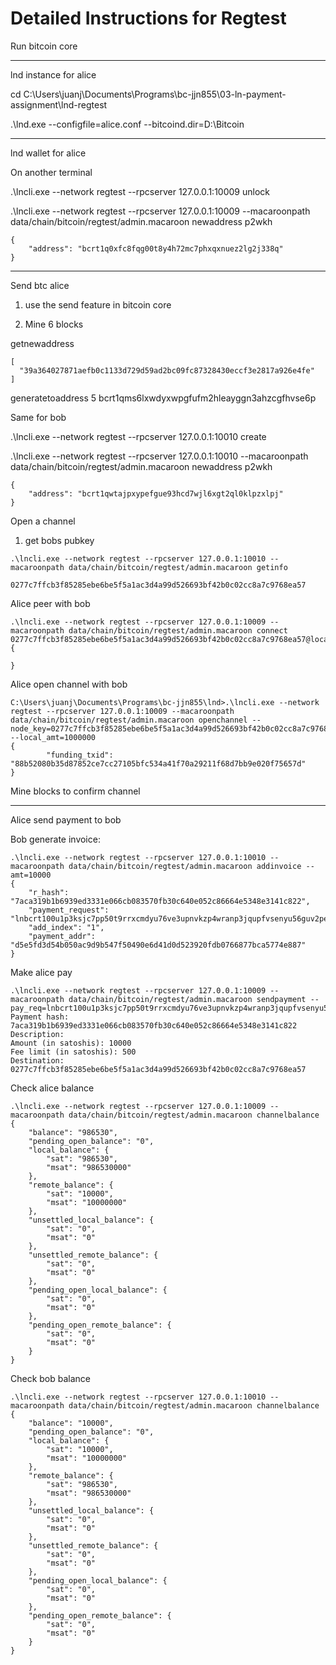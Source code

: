 # Detailed Instructions for Regtest

Run bitcoin core

---
lnd instance for alice

cd C:\Users\juanj\Documents\Programs\bc-jjn855\03-ln-payment-assignment\lnd-regtest

.\lnd.exe --configfile=alice.conf --bitcoind.dir=D:\Bitcoin

---
lnd wallet for alice

On another terminal

.\lncli.exe --network regtest --rpcserver 127.0.0.1:10009 unlock

.\lncli.exe --network regtest --rpcserver 127.0.0.1:10009 --macaroonpath data/chain/bitcoin/regtest/admin.macaroon newaddress p2wkh

```
{
    "address": "bcrt1q0xfc8fqg00t8y4h72mc7phxqxnuez2lg2j338q"
}
```

---
Send btc alice 

1. use the send feature in bitcoin core

2. Mine 6 blocks

getnewaddress

```
[
  "39a364027871aefb0c1133d729d59ad2bc09fc87328430eccf3e2817a926e4fe"
]
```

generatetoaddress 5 bcrt1qms6lxwdyxwpgfufm2hleayggn3ahzcgfhvse6p


Same for bob

.\lncli.exe --network regtest --rpcserver 127.0.0.1:10010 create

.\lncli.exe --network regtest --rpcserver 127.0.0.1:10010 --macaroonpath data/chain/bitcoin/regtest/admin.macaroon newaddress p2wkh

```
{
    "address": "bcrt1qwtajpxypefgue93hcd7wjl6xgt2ql0klpzxlpj"
}
```

Open a channel

1. get bobs pubkey

```
.\lncli.exe --network regtest --rpcserver 127.0.0.1:10010 --macaroonpath data/chain/bitcoin/regtest/admin.macaroon getinfo

0277c7ffcb3f85285ebe6be5f5a1ac3d4a99d526693bf42b0c02cc8a7c9768ea57
```

Alice peer with bob
```
.\lncli.exe --network regtest --rpcserver 127.0.0.1:10009 --macaroonpath data/chain/bitcoin/regtest/admin.macaroon connect 0277c7ffcb3f85285ebe6be5f5a1ac3d4a99d526693bf42b0c02cc8a7c9768ea57@localhost:9737
{

}
```

Alice open channel with bob
```
C:\Users\juanj\Documents\Programs\bc-jjn855\lnd>.\lncli.exe --network regtest --rpcserver 127.0.0.1:10009 --macaroonpath data/chain/bitcoin/regtest/admin.macaroon openchannel --node_key=0277c7ffcb3f85285ebe6be5f5a1ac3d4a99d526693bf42b0c02cc8a7c9768ea57 --local_amt=1000000
{
        "funding_txid": "88b52080b35d87852ce7cc27105bfc534a41f70a29211f68d7bb9e020f75657d"
}
```

Mine blocks to confirm channel

---
Alice send payment to bob

Bob generate invoice:
```
.\lncli.exe --network regtest --rpcserver 127.0.0.1:10010 --macaroonpath data/chain/bitcoin/regtest/admin.macaroon addinvoice --amt=10000
{
    "r_hash": "7aca319b1b6939ed3331e066cb083570fb30c640e052c86664e5348e3141c822",
    "payment_request": "lnbcrt100u1p3ksjc7pp50t9rrxcmdyu76ve3upnvkzp4wranp3jqupfvsenyu56guv2peq3qdqqcqzpgxqyz5vqsp56hjl6025kpg2e8vm23l4qjgwd4qap4frjg8akpmxsaau54m5azrs9qyyssqk993zf2rthmu80fqpj5lrq6v0w8r9p5gfuqfnrr4u2tvxjum2c49v6q6ffj5jvfey4vcq5xmneeyp8ftm94y5058xefgz57x7rzvmygp3en4yc",
    "add_index": "1",
    "payment_addr": "d5e5fd3d54b050ac9d9b547f50490e6d41d0d523920fdb0766877bca5774e887"
}
```

Make alice pay
```
.\lncli.exe --network regtest --rpcserver 127.0.0.1:10009 --macaroonpath data/chain/bitcoin/regtest/admin.macaroon sendpayment --pay_req=lnbcrt100u1p3ksjc7pp50t9rrxcmdyu76ve3upnvkzp4wranp3jqupfvsenyu56guv2peq3qdqqcqzpgxqyz5vqsp56hjl6025kpg2e8vm23l4qjgwd4qap4frjg8akpmxsaau54m5azrs9qyyssqk993zf2rthmu80fqpj5lrq6v0w8r9p5gfuqfnrr4u2tvxjum2c49v6q6ffj5jvfey4vcq5xmneeyp8ftm94y5058xefgz57x7rzvmygp3en4yc
Payment hash: 7aca319b1b6939ed3331e066cb083570fb30c640e052c86664e5348e3141c822
Description:
Amount (in satoshis): 10000
Fee limit (in satoshis): 500
Destination: 0277c7ffcb3f85285ebe6be5f5a1ac3d4a99d526693bf42b0c02cc8a7c9768ea57
```

Check alice balance
```
.\lncli.exe --network regtest --rpcserver 127.0.0.1:10009 --macaroonpath data/chain/bitcoin/regtest/admin.macaroon channelbalance
{
    "balance": "986530",
    "pending_open_balance": "0",
    "local_balance": {
        "sat": "986530",
        "msat": "986530000"
    },
    "remote_balance": {
        "sat": "10000",
        "msat": "10000000"
    },
    "unsettled_local_balance": {
        "sat": "0",
        "msat": "0"
    },
    "unsettled_remote_balance": {
        "sat": "0",
        "msat": "0"
    },
    "pending_open_local_balance": {
        "sat": "0",
        "msat": "0"
    },
    "pending_open_remote_balance": {
        "sat": "0",
        "msat": "0"
    }
}
```

Check bob balance
```
.\lncli.exe --network regtest --rpcserver 127.0.0.1:10010 --macaroonpath data/chain/bitcoin/regtest/admin.macaroon channelbalance
{
    "balance": "10000",
    "pending_open_balance": "0",
    "local_balance": {
        "sat": "10000",
        "msat": "10000000"
    },
    "remote_balance": {
        "sat": "986530",
        "msat": "986530000"
    },
    "unsettled_local_balance": {
        "sat": "0",
        "msat": "0"
    },
    "unsettled_remote_balance": {
        "sat": "0",
        "msat": "0"
    },
    "pending_open_local_balance": {
        "sat": "0",
        "msat": "0"
    },
    "pending_open_remote_balance": {
        "sat": "0",
        "msat": "0"
    }
}
```
